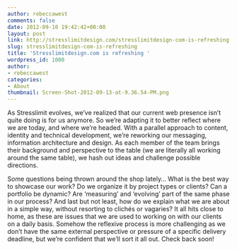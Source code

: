 ```yaml
---
author: rebeccawest
comments: false
date: 2012-09-10 19:42:42+00:00
layout: post
link: http://stresslimitdesign.com/stresslimitdesign-com-is-refreshing
slug: stresslimitdesign-com-is-refreshing
title: 'Stresslimitdesign.com is refreshing '
wordpress_id: 1000
author:
- rebeccawest
categories:
- About
thumbnail: Screen-Shot-2012-09-13-at-9.36.54-PM.png
---
```


As Stresslimit evolves, we’ve realized that our current web presence isn’t quite doing is for us anymore. So we’re adapting it to better reflect where we are today, and where we’re headed. With a parallel approach to content, identity and technical development, we’re reworking our messaging, information architecture and design. As each member of the team brings their background and perspective to the table (we are literally all working around the same table), we hash out ideas and challenge possible directions.

Some questions being thrown around the shop lately… What is the best way to showcase our work? Do we organize it by project types or clients? Can a portfolio be dynamic? Are ‘measuring’ and ‘evolving’ part of the same phase in our process? And last but not least, how do we explain what we are about in a simple way, without resorting to clichés or vagaries? It all hits close to home, as these are issues that we are used to working on with our clients on a daily basis. Somehow the reflexive process is more challenging as we don’t have the same external perspective or pressure of a specific delivery deadline, but we’re confident that we’ll sort it all out. Check back soon!

